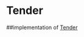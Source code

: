 # Tender
##implementation of [Tender](https://vk.com/doc19108671_447853037?hash=c71275cdcb40d4a5cd&dl=cadcf5c35a2e154114)

